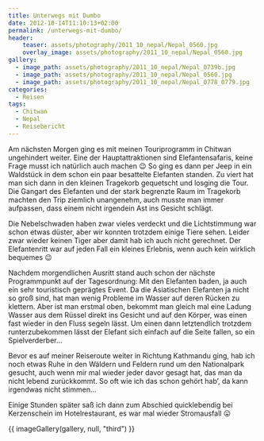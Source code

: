 ```yaml
---
title: Unterwegs mit Dumbo
date: 2012-10-14T11:10:13+02:00
permalink: /unterwegs-mit-dumbo/
header:
    teaser: assets/photography/2011_10_nepal/Nepal_0560.jpg
    overlay_image: assets/photography/2011_10_nepal/Nepal_0560.jpg
gallery:
  - image_path: assets/photography/2011_10_nepal/Nepal_0739b.jpg
  - image_path: assets/photography/2011_10_nepal/Nepal_0560.jpg
  - image_path: assets/photography/2011_10_nepal/Nepal_0778_0779.jpg
categories:
  - Reisen
tags:
  - Chitwan
  - Nepal
  - Reisebericht
---
```

Am nächsten Morgen ging es mit meinen Touriprogramm in Chitwan ungehindert weiter. 
Eine der Hauptattraktionen sind Elefantensafaris, keine Frage musst ich natürlich auch machen 😉 
So ging es dann per Jeep in ein Waldstück in dem schon ein paar besattelte Elefanten standen. 
Zu viert hat man sich dann in den kleinen Tragekorb gequetscht und losging die Tour. Die Gangart des Elefanten 
und der stark begrenzte Raum im Tragekorb machten den Trip ziemlich unangenehm, auch musste man immer aufpassen, 
dass einem nicht irgendein Ast ins Gesicht schlägt.

Die Nebelschwaden haben zwar vieles verdeckt und die Lichtstimmung war schon etwas düster, 
aber wir konnten trotzdem einige Tiere sehen. Leider zwar wieder keinen Tiger aber damit hab ich auch nicht gerechnet. 
Der Elefantenritt war auf jeden Fall ein kleines Erlebnis, wenn auch kein wirklich bequemes 😉  
  
Nachdem morgendlichen Ausritt stand auch schon der nächste Programmpunkt auf der Tagesordnung: Mit den Elefanten baden, 
ja auch ein sehr touristisch geprägtes Event. Da die Asiatischen Elefanten ja nicht so groß sind, 
hat man wenig Probleme im Wasser auf deren Rücken zu klettern. Aber ist man erstmal oben, 
bekommt man gleich mal eine Ladung Wasser aus dem Rüssel direkt ins Gesicht und auf den Körper, was einen fast wieder in den Fluss segeln lässt. 
Um einen dann letztendlich trotzdem runterzubekommen lässt der Elefant sich einfach auf die Seite fallen, so ein Spielverderber…

Bevor es auf meiner Reiseroute weiter in Richtung Kathmandu ging, hab ich noch etwas Ruhe in den Wäldern und 
Feldern rund um den Nationalpark gesucht, auch wenn mir mal wieder jeder davor gesagt hat, das man da nicht lebend zurückkommt. 
So oft wie ich das schon gehört hab’, da kann irgendwas nicht stimmen…

Einige Stunden später saß ich dann zum Abschied quicklebendig bei Kerzenschein im Hotelrestaurant, es war mal wieder Stromausfall 😛

{{ imageGallery(gallery, null, "third") }}